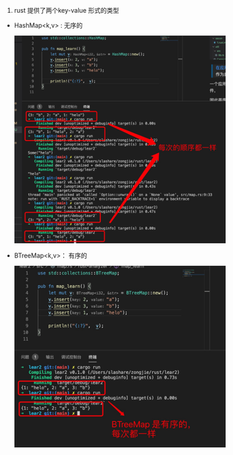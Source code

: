 1. rust 提供了两个key-value 形式的类型

+ HashMap<k,v> : 无序的

   ![avatar](../assets/map.jpg)

+ BTreeMap<k,v>： 有序的

   ![avatar](../assets/btreeMap.jpg)